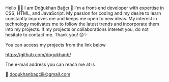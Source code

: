 Hello 🖐🏼 I am Doğukhan Bağcı 🔭
I'm a front-end developer with expertise in CSS, HTML, and JavaScript. My passion for coding and my desire to learn constantly improves me and keeps me open to new ideas. My interest in technology motivates me to follow the latest trends and incorporate them into my projects.
If my projects or collaborations interest you, do not hesitate to contact me. Thank you! 😊✨

You can access my projects from the link below 

https://github.com/dogukhanb/

The e-mail address you can reach me at is 

📧 dogukhanbagciii@gmail.com
